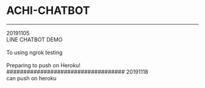 # ACHI-CHATBOT
--------------
20191105<br>
LINE CHATBOT DEMO<br>  
To using ngrok testing<br>  
Preparing to push on Heroku!<br>
###################################
20191118<br>
can push on heroku
